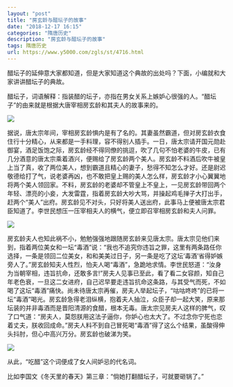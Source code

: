 ```yaml
---
layout: "post"
title: "房玄龄与醋坛子的故事"
date: "2018-12-17 16:15"
categories: "隋唐历史"
description: "房玄龄与醋坛子的故事"
tags: 隋唐历史
url: https://www.y5000.com/zgls/st/4716.html
---
```






醋坛子的延伸意大家都知道，但是大家知道这个典故的出处吗？下面，小编就和大家讲讲醋坛子的典故。

醋坛子，词语解释：指装醋的坛子，亦指在男女关系上嫉妒心很强的人。“醋坛子”的由来就是根据大唐宰相房玄龄和其夫人的故事来的。

![](https://img.y5000.com/uploads/allimg/161107/1624092030-0.jpg)

据说，唐太宗年间，宰相房玄龄惧内是有了名的。其妻虽然霸道，但对房玄龄衣食住行十分精心，从来都是一手料理，容不得别人插手。一日，唐太宗请开国元勋赴御宴，酒足饭饱之际，房玄龄经不得同僚的挑逗，吹了几句不怕老婆的牛皮，已有几分酒意的唐太宗乘着酒兴，便赐给了房玄龄两个美人。房玄龄不料酒后吹牛被皇上当了真，收了两位美人，想到霸道且精心的妻子，愁得不知怎么才好。还是尉迟敬德给打了气，说老婆再凶，也不敢把皇上赐的美人怎么样，房玄龄才小心翼翼地将两个美人领回家。不料，房玄龄的老婆却不管皇上不皇上，一见房玄龄带回两个年轻、漂亮的小妾，大发雷霆，指着房玄龄大吵大骂，并操起鸡毛掸子大打出手，赶两个“美人”出府。房玄龄见不对头，只好将美人送出府，此事马上便被唐太宗君臣知道了。李世民想压一压宰相夫人的横气，便立即召宰相房玄龄和夫人问罪。

![](https://img.y5000.com/uploads/allimg/161107/1624091224-1.jpg)

房玄龄夫人也知此祸不小，勉勉强强地跟随房玄龄来见唐太宗。唐太宗见他们来到，指着两位美女和一坛“毒酒”说：“我也不追究你违旨之罪，这里有两条路任你选择，一条是领回二位美女，和和美美过日子，另一条是吃了这坛‘毒酒’省得妒嫉旁人了。”房玄龄知夫人性烈，怕夫人喝“毒酒”，急跪地求情。李世民怒道：“汝身为当朝宰相，违旨抗命，还敢多言!”房夫人见事已至此，看了看二女容颜，知自己年老色衰，一旦这二女进府，自己迟早要走违旨抗命这条路，与其受气而死，不如喝了这坛“毒酒”痛快。尚未待唐太宗再催，房夫人举起坛子，“咕咕咚咚”的已将一坛“毒酒”喝光。房玄龄急得老泪纵横，抱着夫人抽泣，众臣子却一起大笑，原来那坛装的并非毒酒而是晋阳清源的食醋，根本无毒。唐太宗见房夫人这样的脾气，叹了口气道：“房夫人，莫怨朕用这法子逼你，你妒心也太大了。不过念你宁死也恋着丈夫，朕收回成命。”房夫人料不到自己冒死喝“毒酒”得了这么个结果，虽酸得伸头抖肘，但心中高兴万分。房玄龄也破涕为笑。

![](https://img.y5000.com/uploads/allimg/161107/1624096428-2.jpg)

从此，“吃醋”这个词便成了女人间妒忌的代名词。

比如李国文《冬天里的春天》第三章：“倘她打翻醋坛子，可就要砸锅了。”
